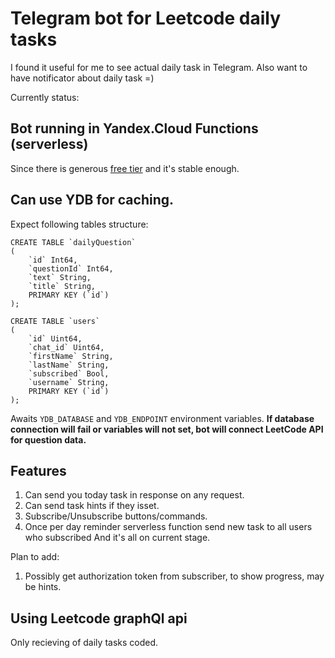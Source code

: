 # Telegram bot for Leetcode daily tasks
I found it useful for me to see actual daily task in Telegram. Also want to have notificator about daily task =)

Currently status:
## Bot running in Yandex.Cloud Functions (serverless)
Since there is generous [free tier](https://cloud.yandex.com/en/docs/billing/concepts/serverless-free-tier) and it's stable enough.

## Can use YDB for caching.
Expect following tables structure:
```(sql)
CREATE TABLE `dailyQuestion`
(
    `id` Int64,
    `questionId` Int64,
    `text` String,
    `title` String,
    PRIMARY KEY (`id`)
);

CREATE TABLE `users`
(
    `id` Uint64,
    `chat_id` Uint64,
    `firstName` String,
    `lastName` String,
    `subscribed` Bool,
    `username` String,
    PRIMARY KEY (`id`)
);
```

Awaits `YDB_DATABASE` and `YDB_ENDPOINT` environment variables.
__If database connection will fail or variables will not set, bot will connect LeetCode API for question data.__

## Features
1. Can send you today task in response on any request.
2. Can send task hints if they isset.
3. Subscribe/Unsubscribe buttons/commands.
4. Once per day reminder serverless function send new task to all users who subscribed
And it's all on current stage.

Plan to add:
1. Possibly get authorization token from subscriber, to show progress, may be hints.

## Using Leetcode graphQl api
Only recieving of daily tasks coded.